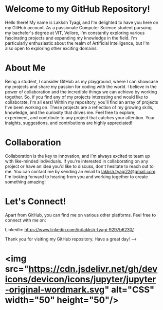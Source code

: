 # Welcome to my GitHub Repository!
Hello there! My name is Lakksh Tyagi, and I'm delighted to have you here on my GitHub account. As a passionate Computer Science student pursuing my bachelor's degree at VIT, Vellore, I'm constantly exploring various fascinating projects and expanding my knowledge in the field. I'm particularly enthusiastic about the realm of Artificial Intelligence, but I'm also open to exploring other exciting domains.

# About Me
Being a student, I consider GitHub as my playground, where I can showcase my projects and share my passion for coding with the world. I believe in the power of collaboration and the incredible things we can achieve by working together. So, if you find any of my projects interesting and would like to collaborate, I'm all ears! Within my repository, you'll find an array of projects I've been working on. These projects are a reflection of my growing skills, knowledge, and the curiosity that drives me. Feel free to explore, experiment, and contribute to any project that catches your attention. Your insights, suggestions, and contributions are highly appreciated!

# Collaboration
Collaboration is the key to innovation, and I'm always excited to team up with like-minded individuals. If you're interested in collaborating on any project or have an idea you'd like to discuss, don't hesitate to reach out to me. You can contact me by sending an email to lakksh.tyagi22@gmail.com. I'm looking forward to hearing from you and working together to create something amazing!

# Let's Connect!
Apart from GitHub, you can find me on various other platforms. Feel free to connect with me on:

LinkedIn: https://www.linkedin.com/in/lakksh-tyagi-9297b6230/

Thank you for visiting my GitHub repository. Have a great day!
-->

# <img src="https://cdn.jsdelivr.net/gh/devicons/devicon/icons/jupyter/jupyter-original-wordmark.svg" alt="CSS" width="50" height="50"/>
